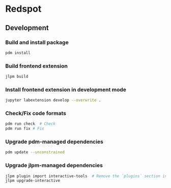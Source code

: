 # Redspot

## Development

### Build and install package

```sh
pdm install
```

### Build frontend extension

```sh
jlpm build
```

### Install frontend extension in development mode

```sh
jupyter labextension develop --overwrite .
```

### Check/Fix code formats

```sh
pdm run check  # Check
pdm run fix # Fix
```

### Upgrade pdm-managed dependencies

```sh
pdm update --unconstrained
```

### Upgrade jlpm-managed dependencies

```sh
jlpm plugin import interactive-tools  # Remove the `plugins` section in `.yarnrc.yml`
jlpm upgrade-interactive
```
